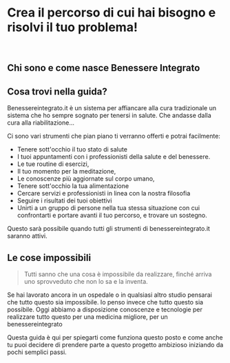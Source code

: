 
#  Crea il percorso di cui hai bisogno e risolvi il tuo problema! 



<br>

##  Chi sono e come nasce Benessere Integrato



## Cosa trovi nella guida?

Benessereintegrato.it è un sistema per affiancare alla cura tradizionale un sistema che ho sempre sognato per tenersi in salute. Che andasse dalla cura alla riabilitazione... 

Ci sono vari strumenti che pian piano ti verranno offerti e potrai facilmente:
 - Tenere sott'occhio il tuo stato di salute
 - I tuoi appuntamenti con i professionisti della salute e del benessere.
 - Le tue routine di esercizi, 
 - Il tuo momento per la meditazione, 
 - Le conoscenze più aggiornate sul corpo umano, 
 - Tenere sott'occhio la tua alimentazione
 - Cercare servizi e professionisti in linea con la nostra filosofia 
 - Seguire i risultati dei tuoi obiettivi
 - Unirti a un gruppo di persone nella tua stessa situazione con cui confrontarti e portare avanti il tuo percorso, e trovare un sostegno.
 
Questo sarà possibile quando tutti gli strumenti di benessereintegrato.it saranno attivi.

## Le cose impossibili
 
 > Tutti sanno che una cosa è impossibile da realizzare, finché arriva uno sprovveduto che non lo sa e la inventa. 
 
Se hai lavorato ancora in un ospedale o in qualsiasi altro studio pensarai che tutto questo sia impossibile.
Io penso invece che tutto questo sia possibile. Oggi abbiamo a disposizione conoscenze e tecnologie per realizzare tutto questo per una medicina migliore, per un benessereintegrato

Questa guida è qui per spiegarti come funziona questo posto e come anche tu puoi decidere di prendere parte a questo progetto ambizioso iniziando da pochi semplici passi.




<!--stackedit_data:
eyJoaXN0b3J5IjpbNDg0MTAwMzc3LC02NzM2Nzg3NzMsLTE2ND
kyNjExNDcsLTMxNzQzODMwMSwxNzMzNjkxOTE3LDEwNDUwMzMw
MTEsLTE2MDQ3MzI2MjgsLTYxMzI5OTU0NiwtMTE1NTA1NDM5NC
wtMTk4ODUzOTc5MSwyMDkwNjQ2NzM3LDExOTI0OTc0XX0=
-->